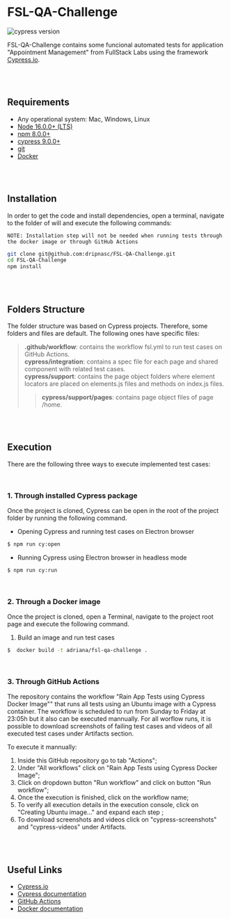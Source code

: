 # FSL-QA-Challenge
![cypress version](https://img.shields.io/badge/cypress-9.5.4-brigthgreen) 

FSL-QA-Challenge contains some funcional automated tests for application "Appointment Management" from FullStack Labs using the framework [Cypress.io](https://www.cypress.io/).

<br>
<br>

## Requirements
- Any operational system: Mac, Windows, Linux
- [Node 16.0.0+ (LTS)](https://nodejs.org/)
- [npm 8.0.0+](https://docs.npmjs.com/downloading-and-installing-node-js-and-npm)
- [cypress 9.0.0+](https://docs.cypress.io/guides/getting-started/installing-cypress)
- [git](https://git-scm.com)
- [Docker](https://docs.docker.com/desktop/#download-and-install)

<br>
<br>

## Installation
In order to get the code and install dependencies, open a terminal, navigate to the folder of will and execute the following commands:

`NOTE: Installation step will not be needed when running tests through the docker image or through GitHub Actions`

```bash
git clone git@github.com:dripnasc/FSL-QA-Challenge.git
cd FSL-QA-Challenge
npm install
```

<br>
<br>

## Folders Structure
The folder structure was based on Cypress projects. Therefore, some folders and files are default. The following ones have specific files:
>**.github/workflow**: contains the workflow fsl.yml to run test cases on GitHub Actions. <br>
>**cypress/integration**: contains a spec file for each page and shared component with related test cases. <br>
>**cypress/support**: contains the page object folders where element locators are placed on elements.js files and methods on index.js files. <br>
>>**cypress/support/pages**: contains page object files of page /home.  <br>

<br>
<br>

## Execution
There are the following three ways to execute implemented test cases:

<br>

### 1. Through installed Cypress package
Once the project is cloned, Cypress can be open in the root of the project folder by running the following command. 

- Opening Cypress and running test cases on Electron browser
```bash
$ npm run cy:open
```
- Running Cypress using Electron browser in headless mode
```bash
$ npm run cy:run
```

<br>

### 2. Through a Docker image
Once the project is cloned, open a Terminal, navigate to the project root page and execute the following command.

1. Build an image and run test cases
```bash
$  docker build -t adriana/fsl-qa-challenge .
```

<br>

### 3. Through GitHub Actions
The repository contains the workflow "Rain App Tests using Cypress Docker Image"" that runs all tests using an Ubuntu image with a Cypress container.
The workflow is scheduled to run from Sunday to Friday at 23:05h but it also can be executed mannually.
For all worflow runs, it is possible to download screenshots of failing test cases and videos of all executed test cases under Artifacts section.

To execute it mannually:
1. Inside this GitHub repository go to tab "Actions";
2. Under "All workflows" click on "Rain App Tests using Cypress Docker Image";
3. Click on dropdown button "Run workflow" and click on button "Run workflow";
4. Once the execution is finished, click on the workflow name;
5. To verify all execution details in the execution console, click on "Creating Ubuntu image..." and expand each step ;
6. To download screenshots and videos click on "cypress-screenshots" and "cypress-videos" under Artifacts.


<br>
<br>

## Useful Links
- [Cypress.io](https://www.cypress.io/)
- [Cypress documentation](https://docs.cypress.io/)
- [GitHub Actions](https://docs.github.com/es/actions)
- [Docker documentation](https://docs.docker.com)


